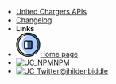 - [United Chargers APIs](/)
- [Changelog](changelog)
- **Links**
- [![UC_Home](assets/img/stop_48.png)Home page](http://acharger.ca)
- [![UC_NPM](assets/img/npm.svg)NPM](https://www.npmjs.com/package/docsify-tabs)
- [![UC_Twitter](assets/img/twitter.svg)@jhildenbiddle](http://twitter.com/jhildenbiddle)
